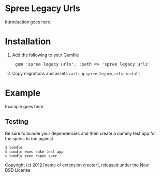 Spree Legacy Urls
===============

Introduction goes here.

Installation
============

1. Add the following to your Gemfile

<pre>
	gem 'spree_legacy_urls', :path => 'spree_legacy_urls'
</pre>


2. Copy migrations and assets `rails g spree_legacy_urls:install`


Example
=======

Example goes here.

Testing
-------

Be sure to bundle your dependencies and then create a dummy test app for the specs to run against.

    $ bundle
    $ bundle exec rake test app
    $ bundle exec rspec spec

Copyright (c) 2012 [name of extension creator], released under the New BSD License
